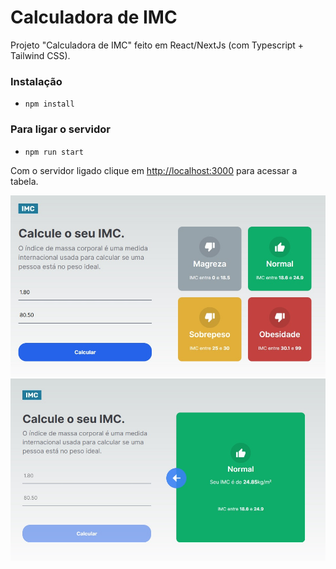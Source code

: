 # Calculadora de IMC

Projeto "Calculadora de IMC" feito em React/NextJs (com Typescript + Tailwind CSS).

### Instalação
- `npm install`

### Para ligar o servidor
- `npm run start`

Com o servidor ligado clique em  [http://localhost:3000](http://localhost:3000) para acessar a tabela.


<img src="./src/assets/IMC1.jpg" alt="Imagem do Projeto">

<img src="./src/assets/IMC2.jpg" alt="Imagem do Projeto">